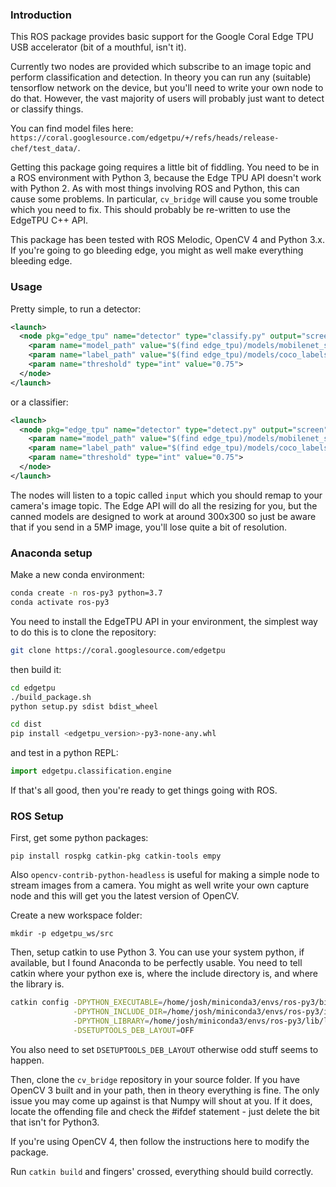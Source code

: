 ### Introduction

This ROS package provides basic support for the Google Coral Edge TPU USB accelerator (bit of a mouthful, isn't it).

Currently two nodes are provided which subscribe to an image topic and perform classification and detection. In theory you can run any (suitable) tensorflow network on the device, but you'll need to write your own node to do that. However, the vast majority of users will probably just want to detect or classify things.

You can find model files here: `https://coral.googlesource.com/edgetpu/+/refs/heads/release-chef/test_data/`.

Getting this package going requires a little bit of fiddling. You need to be in a ROS environment with Python 3, because the Edge TPU API doesn't work with Python 2. As with most things involving ROS and Python, this can cause some problems. In particular, `cv_bridge` will cause you some trouble which you need to fix. This should probably be re-written to use the EdgeTPU C++ API.

This package has been tested with ROS Melodic, OpenCV 4 and Python 3.x. If you're going to go bleeding edge, you might as well make everything bleeding edge.

### Usage

Pretty simple, to run a detector:

``` xml
<launch>
  <node pkg="edge_tpu" name="detector" type="classify.py" output="screen">
    <param name="model_path" value="$(find edge_tpu)/models/mobilenet_ssd_v2_coco_quant_postprocess_edgetpu.tflite" />
    <param name="label_path" value="$(find edge_tpu)/models/coco_labels.txt" />
    <param name="threshold" type="int" value="0.75">
  </node>
</launch>
```

or a classifier:

``` xml
<launch>
  <node pkg="edge_tpu" name="detector" type="detect.py" output="screen">
    <param name="model_path" value="$(find edge_tpu)/models/mobilenet_ssd_v2_coco_quant_postprocess_edgetpu.tflite" />
    <param name="label_path" value="$(find edge_tpu)/models/coco_labels.txt" />
    <param name="threshold" type="int" value="0.75">
  </node>
</launch>
```

The nodes will listen to a topic called `input` which you should remap to your camera's image topic. The Edge API will do all the resizing for you, but the canned models are designed to work at around 300x300 so just be aware that if you send in a 5MP image, you'll lose quite a bit of resolution.

### Anaconda setup

Make a new conda environment:

``` bash
conda create -n ros-py3 python=3.7
conda activate ros-py3
```

You need to install the EdgeTPU API in your environment, the simplest way to do this is to clone the repository:

``` bash
git clone https://coral.googlesource.com/edgetpu
```

then build it:

``` bash
cd edgetpu
./build_package.sh
python setup.py sdist bdist_wheel

cd dist
pip install <edgetpu_version>-py3-none-any.whl
```

and test in a python REPL:

``` python
import edgetpu.classification.engine

```

If that's all good, then you're ready to get things going with ROS.

### ROS Setup

First, get some python packages:

`pip install rospkg catkin-pkg catkin-tools empy`

Also `opencv-contrib-python-headless` is useful for making a simple node to stream images from a camera. You might as well write your own capture node and this will get you the latest version of OpenCV.

Create a new workspace folder:

`mkdir -p edgetpu_ws/src`

Then, setup catkin to use Python 3. You can use your system python, if available, but I found Anaconda to be perfectly usable. You need to tell catkin where your python exe is, where the include directory is, and where the library is.

``` bash
catkin config -DPYTHON_EXECUTABLE=/home/josh/miniconda3/envs/ros-py3/bin/python \
              -DPYTHON_INCLUDE_DIR=/home/josh/miniconda3/envs/ros-py3/include/python3.5m \
              -DPYTHON_LIBRARY=/home/josh/miniconda3/envs/ros-py3/lib/libpython3.5m.so \
              -DSETUPTOOLS_DEB_LAYOUT=OFF
```

You also need to set `DSETUPTOOLS_DEB_LAYOUT` otherwise odd stuff seems to happen.

Then, clone the `cv_bridge` repository in your source folder. If you have OpenCV 3 built and in your path, then in theory everything is fine. The only issue you may come up against is that Numpy will shout at you. If it does, locate the offending file and check the #ifdef statement - just delete the bit that isn't for Python3.

If you're using OpenCV 4, then follow the instructions here to modify the package.

Run `catkin build` and fingers' crossed, everything should build correctly.
